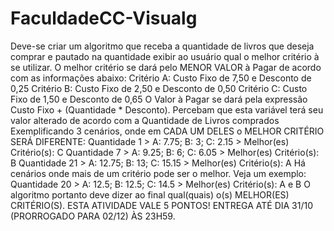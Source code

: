 # FaculdadeCC-Visualg

Deve-se criar um algoritmo que receba a quantidade de livros que deseja comprar e pautado na quantidade exibir ao usuário qual o melhor critério à se utilizar. O melhor critério se dará pelo MENOR VALOR à Pagar de acordo com as informações abaixo:
Critério A: Custo Fixo de 7,50 e Desconto de 0,25 Critério B: Custo Fixo de 2,50 e Desconto de 0,50 Critério C: Custo Fixo de 1,50 e Desconto de 0,65
O Valor à Pagar se dará pela expressão Custo Fixo + (Quantidade * Desconto). Percebam que esta variável terá seu valor alterado de acordo com a Quantidade de Livros comprados
Exemplificando 3 cenários, onde em CADA UM DELES o MELHOR CRITÉRIO SERÁ DIFERENTE:
Quantidade 1 > A: 7.75; B: 3; C: 2.15 > Melhor(es) Critério(s): C Quantidade 7 > A: 9.25; B: 6; C: 6.05 > Melhor(es) Critério(s): B Quantidade 21 > A: 12.75; B: 13; C: 15.15 > Melhor(es) Critério(s): A
Há cenários onde mais de um critério pode ser o melhor. Veja um exemplo:
Quantidade 20 > A: 12.5; B: 12.5; C: 14.5 > Melhor(es) Critério(s): A e B
O algoritmo portanto deve dizer ao final qual(quais) o(s) MELHOR(ES) CRITÉRIO(S).
ESTA ATIVIDADE VALE 5 PONTOS! ENTREGA ATÉ DIA 31/10 (PRORROGADO PARA 02/12) ÀS 23H59.
